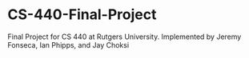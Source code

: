 # CS-440-Final-Project
Final Project for CS 440 at Rutgers University. Implemented by Jeremy Fonseca, Ian Phipps, and Jay Choksi
